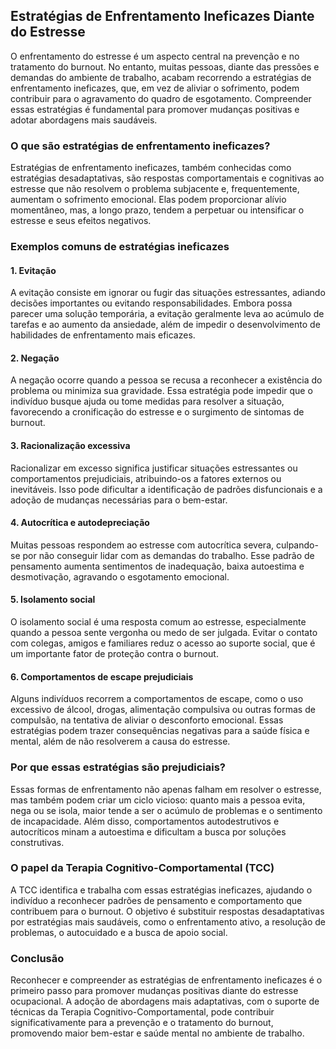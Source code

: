 ## Estratégias de Enfrentamento Ineficazes Diante do Estresse

O enfrentamento do estresse é um aspecto central na prevenção e no tratamento do burnout. No entanto, muitas pessoas, diante das pressões e demandas do ambiente de trabalho, acabam recorrendo a estratégias de enfrentamento ineficazes, que, em vez de aliviar o sofrimento, podem contribuir para o agravamento do quadro de esgotamento. Compreender essas estratégias é fundamental para promover mudanças positivas e adotar abordagens mais saudáveis.

### O que são estratégias de enfrentamento ineficazes?

Estratégias de enfrentamento ineficazes, também conhecidas como estratégias desadaptativas, são respostas comportamentais e cognitivas ao estresse que não resolvem o problema subjacente e, frequentemente, aumentam o sofrimento emocional. Elas podem proporcionar alívio momentâneo, mas, a longo prazo, tendem a perpetuar ou intensificar o estresse e seus efeitos negativos.

### Exemplos comuns de estratégias ineficazes

#### 1. **Evitação**

A evitação consiste em ignorar ou fugir das situações estressantes, adiando decisões importantes ou evitando responsabilidades. Embora possa parecer uma solução temporária, a evitação geralmente leva ao acúmulo de tarefas e ao aumento da ansiedade, além de impedir o desenvolvimento de habilidades de enfrentamento mais eficazes.

#### 2. **Negação**

A negação ocorre quando a pessoa se recusa a reconhecer a existência do problema ou minimiza sua gravidade. Essa estratégia pode impedir que o indivíduo busque ajuda ou tome medidas para resolver a situação, favorecendo a cronificação do estresse e o surgimento de sintomas de burnout.

#### 3. **Racionalização excessiva**

Racionalizar em excesso significa justificar situações estressantes ou comportamentos prejudiciais, atribuindo-os a fatores externos ou inevitáveis. Isso pode dificultar a identificação de padrões disfuncionais e a adoção de mudanças necessárias para o bem-estar.

#### 4. **Autocrítica e autodepreciação**

Muitas pessoas respondem ao estresse com autocrítica severa, culpando-se por não conseguir lidar com as demandas do trabalho. Esse padrão de pensamento aumenta sentimentos de inadequação, baixa autoestima e desmotivação, agravando o esgotamento emocional.

#### 5. **Isolamento social**

O isolamento social é uma resposta comum ao estresse, especialmente quando a pessoa sente vergonha ou medo de ser julgada. Evitar o contato com colegas, amigos e familiares reduz o acesso ao suporte social, que é um importante fator de proteção contra o burnout.

#### 6. **Comportamentos de escape prejudiciais**

Alguns indivíduos recorrem a comportamentos de escape, como o uso excessivo de álcool, drogas, alimentação compulsiva ou outras formas de compulsão, na tentativa de aliviar o desconforto emocional. Essas estratégias podem trazer consequências negativas para a saúde física e mental, além de não resolverem a causa do estresse.

### Por que essas estratégias são prejudiciais?

Essas formas de enfrentamento não apenas falham em resolver o estresse, mas também podem criar um ciclo vicioso: quanto mais a pessoa evita, nega ou se isola, maior tende a ser o acúmulo de problemas e o sentimento de incapacidade. Além disso, comportamentos autodestrutivos e autocríticos minam a autoestima e dificultam a busca por soluções construtivas.

### O papel da Terapia Cognitivo-Comportamental (TCC)

A TCC identifica e trabalha com essas estratégias ineficazes, ajudando o indivíduo a reconhecer padrões de pensamento e comportamento que contribuem para o burnout. O objetivo é substituir respostas desadaptativas por estratégias mais saudáveis, como o enfrentamento ativo, a resolução de problemas, o autocuidado e a busca de apoio social.

### Conclusão

Reconhecer e compreender as estratégias de enfrentamento ineficazes é o primeiro passo para promover mudanças positivas diante do estresse ocupacional. A adoção de abordagens mais adaptativas, com o suporte de técnicas da Terapia Cognitivo-Comportamental, pode contribuir significativamente para a prevenção e o tratamento do burnout, promovendo maior bem-estar e saúde mental no ambiente de trabalho.